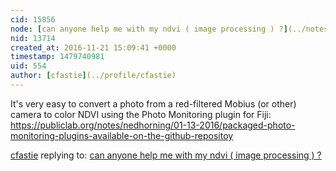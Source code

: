 ```yaml
---
cid: 15856
node: [can anyone help me with my ndvi ( image processing ) ?](../notes/ayu_puri/11-20-2016/can-anyone-help-me-with-my-ndvi-image-processing)
nid: 13714
created_at: 2016-11-21 15:09:41 +0000
timestamp: 1479740981
uid: 554
author: [cfastie](../profile/cfastie)
---
```


It's very easy to convert a photo from a red-filtered Mobius (or other) camera to color NDVI using the Photo Monitoring plugin for Fiji: https://publiclab.org/notes/nedhorning/01-13-2016/packaged-photo-monitoring-plugins-available-on-the-github-repositoy

[cfastie](../profile/cfastie) replying to: [can anyone help me with my ndvi ( image processing ) ?](../notes/ayu_puri/11-20-2016/can-anyone-help-me-with-my-ndvi-image-processing)

